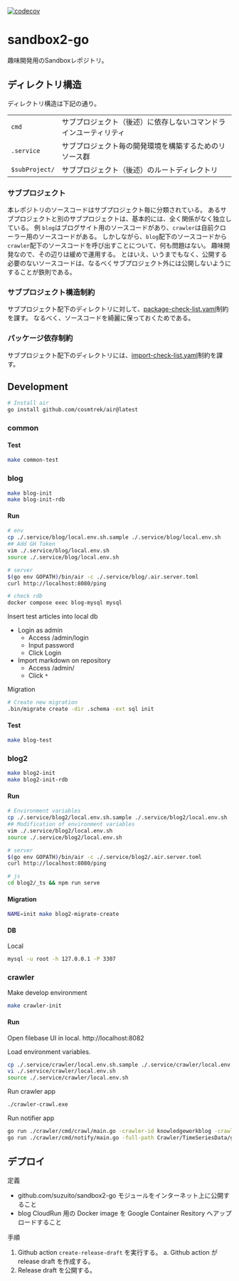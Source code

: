 [![codecov](https://codecov.io/gh/suzuito/sandbox2-go/graph/badge.svg?token=Rj1wZ7rRgW)](https://codecov.io/gh/suzuito/sandbox2-go)

# sandbox2-go

趣味開発用のSandboxレポジトリ。

## ディレクトリ構造

ディレクトリ構造は下記の通り。

|||
|---|---|
|`cmd`|サブプロジェクト（後述）に依存しないコマンドラインユーティリティ|
|`.service`|サブプロジェクト毎の開発環境を構築するためのリソース群|
|`$subProject/`|サブプロジェクト（後述）のルートディレクトリ|

### サブプロジェクト

本レポジトリのソースコードはサブプロジェクト毎に分類されている。
あるサブプロジェクトと別のサブプロジェクトは、基本的には、全く関係がなく独立している。
例 `blog`はブログサイト用のソースコードがあり、`crawler`は自前クローラー用のソースコードがある。
しかしながら、`blog`配下のソースコードから`crawler`配下のソースコードを呼び出すことについて、何も問題はない。
趣味開発なので、その辺りは緩めで運用する。
とはいえ、いうまでもなく、公開する必要のないソースコードは、なるべくサブプロジェクト外には公開しないようにすることが鉄則である。

### サブプロジェクト構造制約

サブプロジェクト配下のディレクトリに対して、[package-check-list.yaml](./package-check-list.yaml)制約を課す。
なるべく、ソースコードを綺麗に保っておくためである。

### パッケージ依存制約

サブプロジェクト配下のディレクトリには、[import-check-list.yaml](./import-check-list.yaml)制約を課す。

## Development

```bash
# Install air
go install github.com/cosmtrek/air@latest
```

### common

#### Test

```bash
make common-test
```

### blog

```bash
make blog-init
make blog-init-rdb
```

#### Run

```bash
# env
cp ./.service/blog/local.env.sh.sample ./.service/blog/local.env.sh
## Add GH Token
vim ./.service/blog/local.env.sh
source ./.service/blog/local.env.sh

# server
$(go env GOPATH)/bin/air -c ./.service/blog/.air.server.toml
curl http://localhost:8080/ping

# check rdb
docker compose exec blog-mysql mysql
```

Insert test articles into local db

- Login as admin
  - Access /admin/login
  - Input password
  - Click Login
- Import markdown on repository
  - Access /admin/
  - Click `*`

Migration

```bash
# Create new migration
.bin/migrate create -dir .schema -ext sql init
```

#### Test

```bash
make blog-test
```

### blog2

```bash
make blog2-init
make blog2-init-rdb
```

#### Run

```bash
# Environment variables
cp ./.service/blog2/local.env.sh.sample ./.service/blog2/local.env.sh
## Modification of environment variables
vim ./.service/blog2/local.env.sh
source ./.service/blog2/local.env.sh

# server
$(go env GOPATH)/bin/air -c ./.service/blog2/.air.server.toml
curl http://localhost:8080/ping

# js
cd blog2/_ts && npm run serve
```

#### Migration

```bash
NAME=init make blog2-migrate-create
```

#### DB

Local

```bash
mysql -u root -h 127.0.0.1 -P 3307
```

### crawler

Make develop environment

```bash
make crawler-init
```

#### Run

Open filebase UI in local.
http://localhost:8082

Load environment variables.

```bash
cp ./.service/crawler/local.env.sh.sample ./.service/crawler/local.env.sh
vi ./.service/crawler/local.env.sh
source ./.service/crawler/local.env.sh
```

Run crawler app

```bash
./crawler-crawl.exe
```

Run notifier app

```bash
go run ./crawler/cmd/crawl/main.go -crawler-id knowledgeworkblog -crawler-input-data '{"URL":"https://note.com/knowledgework/n/n4d7b97ff802c"}'
go run ./crawler/cmd/notify/main.go -full-path Crawler/TimeSeriesData/goblog/goblog-2023-08-14
```

## デプロイ

定義

- github.com/suzuito/sandbox2-go モジュールをインターネット上に公開すること
- blog CloudRun 用の Docker image を Google Container Resitory へアップロードすること

手順

1. Github action `create-release-draft` を実行する。
  a. Github action が release draft を作成する。
2. Release draft を公開する。
